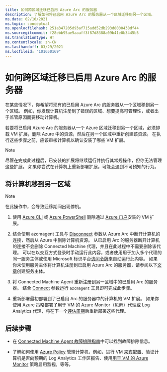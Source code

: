 ```yaml
---
title: 如何跨区域迁移已启用 Azure Arc 的服务器
description: 了解如何将已启用 Azure Arc 的服务器从一个区域迁移到另一个区域。
ms.date: 02/10/2021
ms.topic: conceptual
ms.openlocfilehash: 251a347205d93af715add52db293d8000438df44
ms.sourcegitcommit: f28ebb95ae9aaaff3f87d8388a09b41e0b3445b5
ms.translationtype: HT
ms.contentlocale: zh-CN
ms.lasthandoff: 03/29/2021
ms.locfileid: "101650169"
---
```

# <a name="how-to-migrate-azure-arc-enabled-servers-across-regions"></a>如何跨区域迁移已启用 Azure Arc 的服务器

在某些情况下，你希望将现有的已启用 Azure Arc 的服务器从一个区域移到另一个区域。 例如，你发现计算机注册到了错误的区域、想要提高可管理性，或者出于监管原因而要移动计算机。

若要将已启用 Azure Arc 的服务器从一个 Azure 区域迁移到另一个区域，必须卸载 VM 扩展，删除 Azure 中的资源，然后在另一个区域中重新创建该资源。 在执行这些步骤之前，应该审核计算机以确认安装了哪些 VM 扩展。

> [!NOTE]
> 尽管在完成此过程后，已安装的扩展将继续运行并执行其常规操作，但你无法管理这些扩展。 如果你尝试在计算机上重新部署扩展，可能会遇到不可预知的行为。

## <a name="move-machine-to-other-region"></a>将计算机移到另一区域

> [!NOTE]
> 在此操作中，会导致迁移期间出现停机。

1. 使用 [Azure CLI](manage-vm-extensions-cli.md#remove-an-installed-extension) 或 [Azure PowerShell](manage-vm-extensions-powershell.md#remove-an-installed-extension) 删除通过 [Azure 门户](manage-vm-extensions-portal.md#uninstall-extension)安装的 VM 扩展。

2. 结合使用 azcmagent 工具与 [Disconnect](manage-agent.md#disconnect) 参数从 Azure Arc 中断开计算机的连接，然后从 Azure 中删除计算机资源。 从已启用 Arc 的服务器断开计算机的连接不会删除 Connected Machine 代理，并且在此过程中不需要删除该代理。 可以在以交互方式登录时手动运行此内容，或者使用用于加入多个代理的同一服务主体或使用 Microsoft 标识平台[访问令牌](../../active-directory/develop/access-tokens.md)来自动运行此内容。 如果你未使用服务主体将计算机注册到已启用 Azure Arc 的服务器，请参阅以下[文章](onboard-service-principal.md#create-a-service-principal-for-onboarding-at-scale)创建服务主体。

3. 将 Connected Machine Agent 重新注册到另一区域中的已启用 Arc 的服务器。 结合 [Connect](manage-agent.md#connect) 参数运行 `azcmagent` 工具即可完成此步骤。

4. 重新部署最初部署到了已启用 Arc 的服务器中的计算机的 VM 扩展。 如果你使用 Azure 策略部署了用于 VM 的 Azure Monitor（见解）代理或 Log Analytics 代理，将在下一个[评估周期](../../governance/policy/how-to/get-compliance-data.md#evaluation-triggers)后重新部署这些代理。

## <a name="next-steps"></a>后续步骤

* 在 [Connected Machine Agent 故障排除指南](troubleshoot-agent-onboard.md)中可以找到故障排除信息。

* 了解如何使用 [Azure Policy](../../governance/policy/overview.md) 管理计算机，例如，进行 VM [来宾配置](../../governance/policy/concepts/guest-configuration.md)、验证计算机是否向预期的 Log Analytics 工作区报告、使用[用于 VM 的 Azure Monitor](../../azure-monitor/vm/vminsights-enable-policy.md) 策略启用监视，等等。